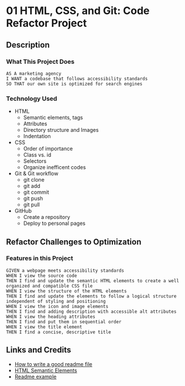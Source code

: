 # 01 HTML, CSS, and Git: Code Refactor Project

## Description
### What This Project Does
```
AS A marketing agency
I WANT a codebase that follows accessibility standards
SO THAT our own site is optimized for search engines
```

### Technology Used


* HTML
  * Semantic elements, tags
  * Attributes
  * Directory structure and Images
  * Indentation 
* CSS
  * Order of importance
  * Class vs. id
  * Selectors
  * Organize inefficent codes
* Git & Git workflow
  * git clone
  * git add
  * git commit
  * git push
  * git pull
* GitHub
  * Create a repository
  * Deploy to personal pages


## Refactor Challenges to Optimization
### Features in this Project
```
GIVEN a webpage meets accessibility standards 
WHEN I view the source code
THEN I find and update the semantic HTML elements to create a well organized and compatible CSS file
WHEN I view the structure of the HTML elements
THEN I find and update the elements to follow a logical structure independent of styling and positioning
WHEN I view the icon and image elements
THEN I find and adding description with accessible alt attributes
WHEN I view the heading attributes
THEN I find and put them in sequential order
WHEN I view the title element
THEN I find a concise, descriptive title
```


## Links and Credits

* [How to write a good readme file](https://www.freecodecamp.org/news/how-to-write-a-good-readme-file/)
* [HTML Semantic Elements](https://www.w3schools.com/html/html5_semantic_elements.asp)
* [Readme example](https://github.com/larymak/Html-Css-Recap)
